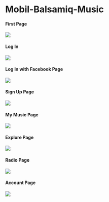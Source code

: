# Mobil-Balsamiq-Music

#### First Page
![](https://github.com/sedakarduz/Mobil-Balsamiq-Music/blob/master/Image/First%20Page.PNG)


#### Log In
![](https://github.com/sedakarduz/Mobil-Balsamiq-Music/blob/master/Image/Log%20In.PNG)


#### Log In with Facebook Page
![](https://github.com/sedakarduz/Mobil-Balsamiq-Music/blob/master/Image/Log%20in%20with%20Facebook.PNG)


#### Sign Up Page
![](https://github.com/sedakarduz/Mobil-Balsamiq-Music/blob/master/Image/Sign%20Up.PNG)


#### My Music Page
![](https://github.com/sedakarduz/Mobil-Balsamiq-Music/blob/master/Image/My%20Music%20Page%20.PNG)



#### Explore Page
![](https://github.com/sedakarduz/Mobil-Balsamiq-Music/blob/master/Image/Explore%20Page.PNG)



#### Radio Page
![](https://github.com/sedakarduz/Mobil-Balsamiq-Music/blob/master/Image/Radio%20Page.PNG)



#### Account Page
![](https://github.com/sedakarduz/Mobil-Balsamiq-Music/blob/master/Image/Account%20Page.PNG)


